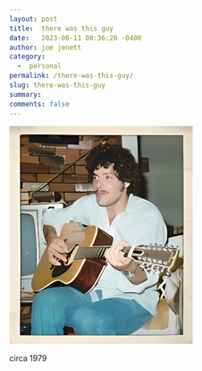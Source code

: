 ```yaml
---
layout: post
title:  there was this guy
date:   2023-06-11 08:36:20 -0400
author: joe jenett
category:
  -  personal
permalink: /there-was-this-guy/
slug: there-was-this-guy
summary: 
comments: false
---
```

<img src="/images/this-guy.png" alt="" width="65%;">
<p>circa 1979</p>

<a style="display:none;" href="https://brid.gy/publish/mastodon"><small>(cross-posted to mastodon)</small></a>